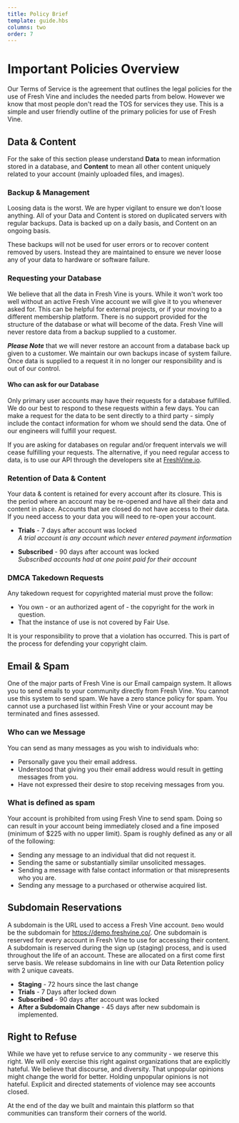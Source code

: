 ```yaml
---
title: Policy Brief
template: guide.hbs
columns: two
order: 7
---
```

  
# Important Policies Overview 
  
Our Terms of Service is the agreement that outlines the legal policies for the use of Fresh Vine and includes the needed parts from below. However we know that most people don't read the TOS for services they use. This is a simple and user friendly outline of the primary policies for use of Fresh Vine.  
  
## Data & Content
  
For the sake of this section please understand **Data** to mean information stored in a database, and **Content** to mean all other content uniquely related to your account (mainly uploaded files, and images).  
  
### Backup & Management  
  
Loosing data is the worst. We are hyper vigilant to ensure we don't loose anything. All of your Data and Content is stored on duplicated servers with regular backups. Data is backed up on a daily basis, and Content on an ongoing basis.  
  
These backups will not be used for user errors or to recover content removed by users. Instead they are maintained to ensure we never loose any of your data to hardware or software failure.  
  
### Requesting your Database  
  
We believe that all the data in Fresh Vine is yours. While it won't work too well without an active Fresh Vine account we will give it to you whenever asked for. This can be helpful for external projects, or if your moving to a different membership platform. There is no support provided for the structure of the database or what will become of the data. Fresh Vine will never restore data from a backup supplied to a customer.  
  
***Please Note*** that we will never restore an account from a database back up given to a customer.  We maintain our own backups incase of system failure. Once data is supplied to a request it in no longer our responsibility and is out of our control.  
  
#### Who can ask for our Database    
  
Only primary user accounts may have their requests for a database fulfilled. We do our best to respond to these requests within a few days. You can make a request for the data to be sent directly to a third party - simply include the contact information for whom we should send the data. One of our engineers will fulfill your request.  
  
If you are asking for databases on regular and/or frequent intervals we will cease fulfilling your requests. The alternative, if you need regular access to data, is to use our API through the developers site at [FreshVine.io](https://freshvine.io/).  
  
### Retention of Data & Content  
  
Your data & content is retained for every account after its closure. This is the period where an account may be re-opened and have all their data and content in place. Accounts that are closed do not have access to their data. If you need access to your data you will need to re-open your account.  
  
*  **Trials** - 7 days after account was locked  
	*A trial account is any account which never entered payment information*  
  
*  **Subscribed** - 90 days after account was locked  
	*Subscribed accounts had at one point paid for their account*  
  
### DMCA Takedown Requests
  
Any takedown request for copyrighted material must prove the follow:  
  
*  You own - or an authorized agent of - the copyright for the work in question.  
*  That the instance of use is not covered by Fair Use.  
  
It is your responsibility to prove that a violation has occurred. This is part of the process for defending your copyright claim.  
  
## Email & Spam  
  
One of the major parts of Fresh Vine is our Email campaign system. It allows you to send emails to your community directly from Fresh Vine. You cannot use this system to send spam. We have a zero stance policy for spam. You cannot use a purchased list within Fresh Vine or your account may be terminated and fines assessed.  
  
### Who can we Message  
You can send as many messages as you wish to individuals who:  
  
*  Personally gave you their email address.  
*  Understood that giving you their email address would result in getting messages from you.  
*  Have not expressed their desire to stop receiving messages from you.  
  
### What is defined as spam  
Your account is prohibited from using Fresh Vine to send spam. Doing so can result in your account being immediately closed and a fine imposed (minimum of $225 with no upper limit). Spam is roughly defined as any or all of the following:
  
*  Sending any message to an individual that did not request it.  
*  Sending the same or substantially similar unsolicited messages.  
*  Sending a message with false contact information or that misrepresents who you are.  
*  Sending any message to a purchased or otherwise acquired list.
  
## Subdomain Reservations  

A subdomain is the URL used to access a Fresh Vine account. `Demo` would be the subdomain for https://demo.freshvine.co/. One subdomain is reserved for every account in Fresh Vine to use for accessing their content. A subdomain is reserved during the sign up (staging) process, and is used throughout the life of an account. These are allocated on a first come first serve basis. We release subdomains in line with our Data Retention policy with 2 unique caveats.  

*  **Staging** - 72 hours since the last change
*  **Trials** - 7 Days after locked down
*  **Subscribed** - 90 days after account was locked
*  **After a Subdomain Change** - 45 days after new subdomain is implemented.
  
## Right to Refuse  
  
While we have yet to refuse service to any community - we reserve this right. We will only exercise this right against organizations that are explicitly hateful. We believe that discourse, and diversity. That unpopular opinions might change the world for better. Holding unpopular opinions is not hateful. Explicit and directed statements of violence may see accounts closed.  
  
At the end of the day we built and maintain this platform so that communities can transform their corners of the world.  